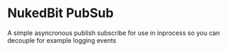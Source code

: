 # NukedBit PubSub

A simple asyncronous publish subscribe for use in inprocess so you can decouple for example logging events
